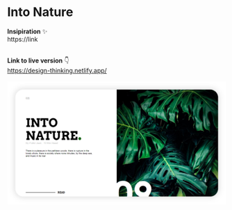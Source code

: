 # Into Nature

**Insipiration** ✨ <br>
https://link <br><br>

**Link to live version** 👇 <br>
https://design-thinking.netlify.app/ <br><br>
[![](images/screenshot.PNG)](https://design-thinking.netlify.app/)
